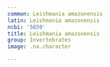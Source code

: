 ```yaml
---
common: Leishmania amazonensis
latin: Leishmania amazonensis
ncbi: '5659'
title: Leishmania amazonensis
group: Invertebrates
image: .na.character

---
```

